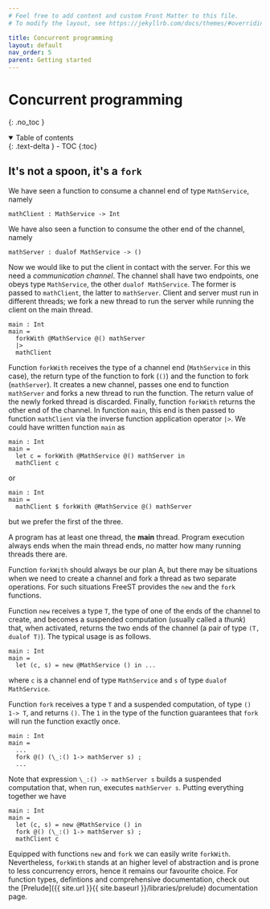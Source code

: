 ```yaml
---
# Feel free to add content and custom Front Matter to this file.
# To modify the layout, see https://jekyllrb.com/docs/themes/#overriding-theme-defaults

title: Concurrent programming
layout: default
nav_order: 5
parent: Getting started
---
```


# Concurrent programming
{: .no_toc }

<!-- TODO -->
<!-- some intro text here -->

<!-- collapsible TOC (check https://just-the-docs.github.io/just-the-docs/docs/navigation-structure/#top) -->
<details open markdown="block">
  <summary>
    Table of contents
  </summary>
  {: .text-delta }
- TOC
{:toc}
</details>

<!-- TODO -->
<!-- intro to parallel programming in FreeST -->
<!-- parallel programming is an important subject in FreeST -->

## It's not a spoon, it's a `fork`

We have seen a function to consume a channel end of type `MathService`, namely
```freest
mathClient : MathService -> Int
```
We have also seen a function to consume the other end of the channel, namely
```freest
mathServer : dualof MathService -> ()
```
Now we would like to put the client in contact with the server. For this we need a *communication channel*. The channel shall have two endpoints, one obeys type `MathService`, the other `dualof MathService`. The former is passed to `mathClient`, the latter to `mathServer`.
Client and server must run in different threads; we fork a new thread to run the server while running the client on the main thread.
```freest
main : Int
main =
  forkWith @MathService @() mathServer
  |>
  mathClient
```
Function `forkWith` receives the type of a channel end (`MathService` in this case), the return type of the function to fork (`()`) and the function to fork (`mathServer`). It creates a new channel, passes one end to function `mathServer` and forks a new thread to run the function. The return value of the newly forked thread is discarded. Finally, function `forkWith` returns the other end of the channel. In function `main`, this end is then passed to function `mathClient` via the inverse function application operator `|>`. We could have written function `main` as
```freest
main : Int
main =
  let c = forkWith @MathService @() mathServer in
  mathClient c
```
or
```freest
main : Int
main =
  mathClient $ forkWith @MathService @() mathServer
```
but we prefer the first of the three.

A program has at least one thread, the **main** thread. Program execution always ends when the main thread ends, no matter how many running threads  there are.

Function `forkWith` should always be our plan A, but there may be situations when we need to create a channel and fork a thread as two separate operations. For such situations FreeST provides the `new` and the `fork` functions.

Function `new` receives a type `T`, the type of one of the ends of the channel to create, and becomes a suspended computation (usually called a *thunk*) that, when activated, returns the two ends of the channel (a pair of type `(T, dualof T)`). The typical usage is as follows.
```freest
main : Int
main =
  let (c, s) = new @MathService () in ...
```
where `c` is a channel end of type `MathService` and `s` of type `dualof MathService`.

Function `fork` receives a type `T` and a suspended computation, of type `() 1-> T`, and returns `()`.  The `1` in the type of the function guarantees that `fork` will run the function exactly once.
```freest
main : Int
main =
  ...
  fork @() (\_:() 1-> mathServer s) ;
  ...
```

Note that expression `\_:() -> mathServer s` builds a suspended computation that, when run, executes `mathServer s`. Putting everything together we have
```freest
main : Int
main =
  let (c, s) = new @MathService () in
  fork @() (\_:() 1-> mathServer s) ;
  mathClient c
```

Equipped with functions `new` and `fork` we can easily write `forkWith`. Nevertheless, `forkWith` stands at an higher level of abstraction and is prone to less concurrency errors, hence it remains our favourite choice. For function types, defintions and comprehensive documentation, check out the [Prelude]({{ site.url }}{{ site.baseurl }}/libraries/prelude) documentation page.

<!-- 
```
forkWith : forall a:1A b . (dualof a 1-> b) -> a
forkWith f =
    let (x, y) = new @a () in
    fork (\_:() 1-> f y) ;
    x
```
-->
<!-- TODO explain that fork accepts a linear thunk -->

<!-- As a language dedicated to communication and concurrency, FreeST provides the `fork` function to execute code in parallel, i.e., in another thread.

```freest
fork : forall a:*T . (() 1-> a) -> ()
```
A value of type `() 1-> a`, usually called a *thunk*, represents a suspended computation. If `f` is a suspended computation, then `f ()` runs the computation. This is exactly how `fork` behaves: runs the computation in a separate thread and discards the result. The `1` in the type of the function guarantees that `fork` will run the function exactly once. -->

